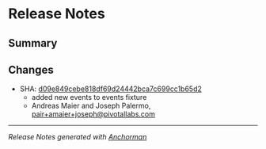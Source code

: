 # Release Notes

## Summary

## Changes

* SHA: [d09e849cebe818df69d24442bca7c699cc1b65d2](git@github.com:cloudfoundry/cfou/commit/d09e849cebe818df69d24442bca7c699cc1b65d2)
    * added new events to  events fixture
    * Andreas Maier and Joseph Palermo, pair+amaier+joseph@pivotallabs.com


------

_Release Notes generated with [Anchorman](http://github.com/infews/anchorman)_